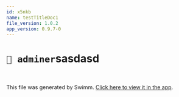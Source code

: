 ```yaml
---
id: x5nkb
name: testTitleDoc1
file_version: 1.0.2
app_version: 0.9.7-0
---
```


# `📄 adminer`sasdasd





<br/>

This file was generated by Swimm. [Click here to view it in the app](https://app.swimm.io/repos/Z2l0aHViJTNBJTNBbGFyYWRvY2stbW9kaWYlM0ElM0FMYXRla3NpbmRv/docs/x5nkb).